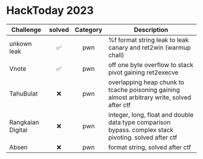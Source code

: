 # HackToday 2023

| Challenge | solved | Category | Description | 
| --- | :---: | :---: | --- |
| unkown leak | ✅ | pwn | %f format string leak to leak canary and ret2win (warmup chall) |
| Vnote | ✅ | pwn | off one byte overflow to stack pivot gaining ret2execve |
| TahuBulat | ❌ | pwn | overlapping heap chunk to tcache poisoning gaining almost arbitrary write, solved after ctf |
| Rangkaian Digital | ❌ | pwn | integer, long, float and double data type comparison bypass. complex stack pivoting. solved after ctf |
| Absen | ❌ | pwn | format string, solved after ctf |
